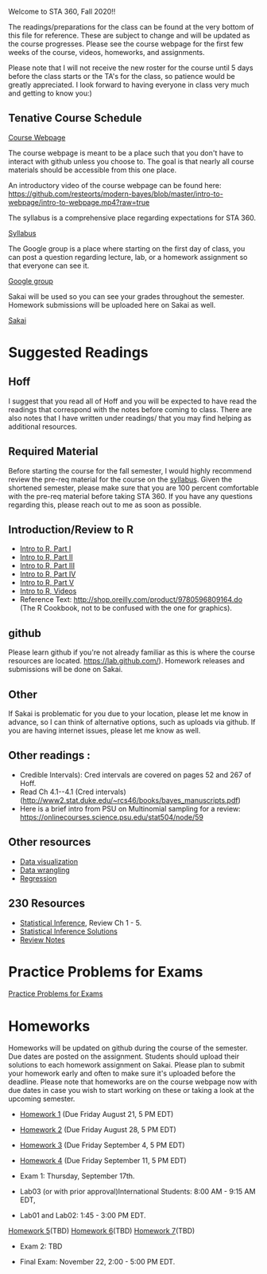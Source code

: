 Welcome to STA 360, Fall 2020!!

The readings/preparations for the class can be found at the very bottom of this file for reference. These are subject to change and will be updated as the course progresses. Please see the course webpage for the first few weeks of the course, videos, homeworks, and assignments. 

Please note that I will not receive the new roster for the course until 5 days before the class starts or the TA's for the class, so patience would be greatly appreciated. I look forward to having everyone in class very much and getting to know you:) 

## Tenative Course Schedule 

[Course Webpage](https://resteorts.github.io/teach/bayes20.html)

The course webpage is meant to be a place such that you don't have to interact with github unless you choose to. The goal is that nearly all course materials should be accessible from this one place. 

An introductory video of the course webpage can be found here: https://github.com/resteorts/modern-bayes/blob/master/intro-to-webpage/intro-to-webpage.mp4?raw=true

The syllabus is a comprehensive place regarding expectations for STA 360. 

[Syllabus](https://github.com/resteorts/modern-bayes/blob/master/syllabus/syllabus-sta360-fall20.pdf)

The Google group is a place where starting on the first day of class, you can post a question regarding lecture, lab, or a homework assignment so that everyone can see it. 

[Google group](https://groups.google.com/forum/#!forum/bayes20)

Sakai will be used so you can see your grades throughout the semester. Homework submissions will be uploaded here on Sakai as well. 

[Sakai](https://sakai.duke.edu/portal/site/da825873-0b0f-419f-b6e9-ddcc6f0106f0/tool/e52fb460-c770-4f77-9a55-a86822a8e645)

# Suggested Readings

## Hoff

I suggest that you read all of Hoff and you will be expected to have read the readings that correspond with the notes before 
coming to class. There are also notes that I have written under readings/ that you may find helping as additional resources. 

## Required Material

Before starting the course for the fall semester, I would highly recommend review the pre-req material for the course on the [syllabus](https://github.com/resteorts/modern-bayes/blob/master/syllabus/syllabus-sta360-fall20.pdf). Given the shortened semester, please make sure that you are 100 percent comfortable with the pre-req material before taking STA 360. If you have any questions regarding this, please reach out to me as soon as possible. 

## Introduction/Review to R

- [Intro to R, Part I](https://github.com/resteorts/modern-bayes/blob/master/lecturesModernBayes20/background-intro-to-R/introToR-partI.pdf)
- [Intro to R, Part II](https://github.com/resteorts/modern-bayes/blob/master/lecturesModernBayes20/background-intro-to-R/introToR-partII.pdf)
- [Intro to R, Part III](https://github.com/resteorts/modern-bayes/blob/master/lecturesModernBayes20/background-intro-to-R/introToR-partIII.pdf)
- [Intro to R, Part IV](https://github.com/resteorts/modern-bayes/blob/master/lecturesModernBayes20/background-intro-to-R/introToR-partIV.pdf)
- [Intro to R, Part V](https://github.com/resteorts/modern-bayes/blob/master/lecturesModernBayes20/background-intro-to-R/introToR-partV.pdf)
- [Intro to R, Videos](https://github.com/resteorts/modern-bayes/tree/master/lecturesModernBayes20/background-intro-to-R/videos)
- Reference Text: http://shop.oreilly.com/product/9780596809164.do (The R Cookbook, not to be confused with the one for graphics). 

## github

Please learn github if you're not already familiar as this is where the course resources are located. https://lab.github.com/). Homework releases and submissions will be done on Sakai. 


## Other

If Sakai is problematic for you due to your location, please let me know in advance, so I can think of alternative options, such as uploads via github. If you are having internet issues, please let me know as well. 


## Other readings :

- Credible Intervals): Cred intervals are covered on pages 52 and 267 of Hoff. 
- Read Ch 4.1--4.1 (Cred intervals) (http://www2.stat.duke.edu/~rcs46/books/bayes_manuscripts.pdf)
- Here is a brief intro from PSU on Multinomial sampling for a review: 
https://onlinecourses.science.psu.edu/stat504/node/59


## Other resources

- [Data visualization](https://www2.stat.duke.edu/courses/Spring19/sta199.001/slides/lec-slides/02a-data-and-viz.html#1)
- [Data wrangling](https://www2.stat.duke.edu/courses/Spring19/sta199.001/slides/lec-slides/02c-data-wrangle.html#1)
- [Regression](https://www2.stat.duke.edu/courses/Spring19/sta199.001/slides/lec-slides/06b-formalizing-linear-models.html#1)

## 230 Resources 

- [Statistical Inference](https://mybiostats.files.wordpress.com/2015/03/casella-berger.pdf), Review Ch 1 - 5. 
- [Statistical Inference Solutions](http://www.ams.sunysb.edu/~zhu/ams570/Solutions-Casella-Berger.pdf)
- [Review Notes](https://github.com/resteorts/modern-bayes/blob/master/reading/babybayes-master.pdf)

# Practice Problems for Exams 

[Practice Problems for Exams](https://github.com/resteorts/modern-bayes/tree/master/exercises)

# Homeworks

Homeworks will be updated on github during the course of the semester. Due dates are posted on the assignment. Students should upload their solutions to each homework assignment on Sakai. Please plan to submit your homework early and often to make sure it's uploaded before the deadline. Please note that homeworks are on the course webpage now with due dates in case you wish to start working on these or taking a look at the upcoming semester. 

- [Homework 1](https://github.com/resteorts/modern-bayes/blob/master/homeworks/homework-1/hw-01.pdf) (Due Friday August 21, 5 PM EDT)
- [Homework 2](https://github.com/resteorts/modern-bayes/blob/master/homeworks/homework-2/hw-02.pdf) (Due Friday August 28, 5 PM EDT)
- [Homework 3](https://github.com/resteorts/modern-bayes/blob/master/homeworks/homework-3/hw-03.pdf) (Due Friday September 4, 5 PM EDT)
- [Homework 4](https://github.com/resteorts/modern-bayes/blob/master/homeworks/homework-4/hw-04.pdf) (Due Friday September 11, 5 PM EDT)

- Exam 1: Thursday, September 17th. 
- Lab03 (or with prior approval)International Students: 8:00 AM - 9:15 AM EDT, 
- Lab01 and Lab02: 1:45 - 3:00 PM EDT. 

[Homework 5](https://github.com/resteorts/modern-bayes/blob/master/homeworks/homework-5/hw-05.pdf)(TBD)
[Homework 6](https://github.com/resteorts/modern-bayes/blob/master/homeworks/homework-6/hw-06.pdf)(TBD)
[Homework 7](https://github.com/resteorts/modern-bayes/blob/master/homeworks/homework-7/hw-07.pdf)(TBD)

- Exam 2: TBD

- Final Exam: November 22, 2:00 - 5:00 PM EDT. 
